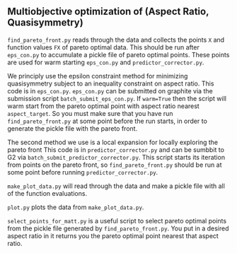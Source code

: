 
## Multiobjective optimization of (Aspect Ratio, Quasisymmetry)

`find_pareto_front.py` reads through the data and collects the points `X` and function
values `FX` of pareto optimal data. This should be run after `eps_con.py` to accumulate
a pickle file of pareto optimal points. These points are used for warm starting `eps_con.py`
and `predictor_corrector.py`.

We principly use the epsilon constraint method for minimizing quasisymmetry subject 
to an inequality constraint on aspect ratio. This code is in `eps_con.py`. `eps_con.py`
can be submitted on graphite via the submission script `batch_submit_eps_con.py`.
If `warm=True` then the script will warm start from the pareto optimal point with aspect
ratio nearest `aspect_target`. So you must make sure that you have run `find_pareto_front.py`
at some point before the run starts, in order to generate the pickle file with the 
pareto front.

The second method we use is a local expansion for locally exploring the pareto front
This code is in `predictor_corrector.py` and can be sumbbit to G2 via
`batch_submit_predictor_corrector.py`. This script starts its iteration from points on the 
pareto front, so `find_pareto_front.py` should be run at some point before running 
`predictor_corrector.py`. 

`make_plot_data.py` will read through the data and make a pickle file with all of the function
evaluations. 

`plot.py` plots the data from `make_plot_data.py`.

`select_points_for_matt.py` is a useful script to select pareto optimal points from the pickle
file generated by `find_pareto_front.py`. You put in a desired aspect ratio in it returns you
the pareto optimal point nearest that aspect ratio.
